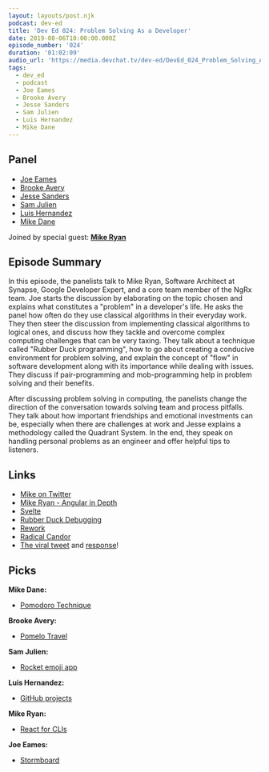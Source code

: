 ```yaml
---
layout: layouts/post.njk
podcast: dev-ed
title: 'Dev Ed 024: Problem Solving As a Developer'
date: 2019-08-06T10:00:00.000Z
episode_number: '024'
duration: '01:02:09'
audio_url: 'https://media.devchat.tv/dev-ed/DevEd_024_Problem_Solving_As_a_Developer.mp3'
tags:
  - dev_ed
  - podcast
  - Joe Eames
  - Brooke Avery
  - Jesse Sanders
  - Sam Julien
  - Luis Hernandez
  - Mike Dane
---
```

## Panel

* [Joe Eames](https://thinkster.io/)
* [Brooke Avery](https://thinkster.io/)
* [Jesse Sanders](https://www.briebug.com/)
* [Sam Julien](https://twitter.com/samjulien?lang=en)
* [Luis Hernandez](https://lambdaschool.com/about)
* [Mike Dane](https://www.mikedane.com/)

Joined by special guest: [**Mike Ryan**](https://www.linkedin.com/in/mikeryandesigns/)

## Episode Summary

In this episode, the panelists talk to Mike Ryan, Software Architect at Synapse, Google Developer Expert, and a core team member of the NgRx team. Joe starts the discussion by elaborating on the topic chosen and explains what constitutes a "problem" in a developer's life. He asks the panel how often do they use classical algorithms in their everyday work. They then steer the discussion from implementing classical algorithms to logical ones, and discuss how they tackle and overcome complex computing challenges that can be very taxing. They talk about a technique called "Rubber Duck programming", how to go about creating a conducive environment for problem solving, and explain the concept of "flow" in software development along with its importance while dealing with issues. They discuss if pair-programming and mob-programming help in problem solving and their benefits.

After discussing problem solving in computing, the panelists change the direction of the conversation towards solving team and process pitfalls.  They talk about how important friendships and emotional investments can be, especially when there are challenges at work and Jesse explains a methodology called the Quadrant System. In the end, they speak on handling personal problems as an engineer and offer helpful tips to listeners.

## Links

* [Mike on Twitter](https://twitter.com/mikeryandev?lang=en)
* [Mike Ryan - Angular in Depth](https://blog.angularindepth.com/@MikeRyanDev)
* [Svelte](https://svelte.dev/)
* [Rubber Duck Debugging](https://rubberduckdebugging.com/)
* [Rework](https://www.goodreads.com/book/show/6732019-rework)
* [Radical Candor](https://www.radicalcandor.com/the-book/)
* [The viral tweet](https://twitter.com/skirani/status/1149302828420067328) and [response](https://twitter.com/fabiovenni/status/1150112167007596547)!

## Picks

**Mike Dane:**

* [Pomodoro Technique](https://en.wikipedia.org/wiki/Pomodoro_Technique)

**Brooke Avery:**

* [Pomelo Travel](https://pomelotravel.com/)

**Sam Julien:**

* [Rocket emoji app](https://matthewpalmer.net/rocket/)

**Luis Hernandez:**

* [GitHub projects](https://help.github.com/en/articles/tracking-the-progress-of-your-work-with-project-boards)

**Mike Ryan:**

* [React for CLIs](https://github.com/vadimdemedes/ink)

**Joe Eames:**

* [Stormboard](https://www.stormboard.com/)
